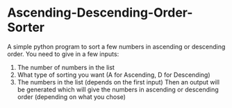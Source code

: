 # Ascending-Descending-Order-Sorter
A simple python program to sort a few numbers in ascending or descending order.
You need to give in a few inputs: 
1. The number of numbers in the list
2. What type of sorting you want (A for Ascending, D for Descending)
3. The numbers in the list (depends on the first input)
Then an output will be generated which will give the numbers in ascending or descending order (depending on what you chose)
